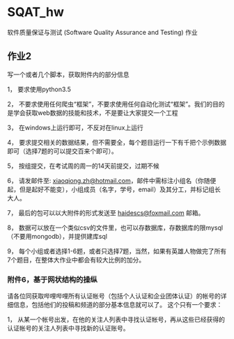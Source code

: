 # SQAT_hw
软件质量保证与测试 (Software Quality Assurance and Testing) 作业

## 作业2
写一个或者几个脚本，获取附件内的部分信息

1，	要求使用python3.5

2，	不要求使用任何爬虫“框架”，不要求使用任何自动化测试“框架”。我们的目的是学会获取web数据的技能和技术，不是要让大家提交一个工程

3，	在windows上运行即可，不反对在linux上运行

4，	要求提交相关的数据结果，但不需要全，每个题目运行一下有千把个示例数据即可（选择7题的可以提交百来个即可）。

5，	按组提交，在考试周的周一的14天前提交，过期不候

6，	请发邮件至:  xiaoqiong.zh@hotmail.com，邮件中需标注小组名（你随便起，但是起好不能变），小组成员（名字，学号，email）及其分工，并标记组长大人。

7，	最后的包可以以大附件的形式发送至 haidescs@foxmail.com 邮箱。 

8，	数据可以放在一个类似csv的文件里，也可以存数据库，存数据库的限mysql（不要用mongodb），并提供建库sql

9，	每个小组或者选择1-6题，或者只选择7题，当然，如果有英雄人物做完了所有7个题目，在整体大作业中都会有较大比例的加分。

### 附件6，基于网状结构的操纵
请各位同获取哔哩哔哩所有认证帐号（包括个人认证和企业团体认证）的帐号的详细信息，包括他们的投稿和频道的部分基本信息就可以了。
这个只有一个要求：

1，	从某一个帐号出发，在他的关注人列表中寻找认证帐号，再从这些已经获得的认证帐号的关注人列表中寻找新的认证账号。



